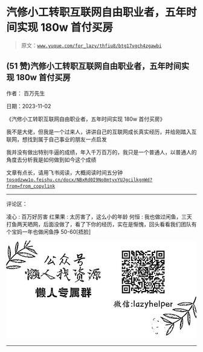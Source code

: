 # 汽修小工转职互联网自由职业者，五年时间实现 180w 首付买房

> 原文：[`www.yuque.com/for_lazy/thfiu8/btg17vgch4zgawbi`](https://www.yuque.com/for_lazy/thfiu8/btg17vgch4zgawbi)

## (51 赞)汽修小工转职互联网自由职业者，五年时间实现 180w 首付买房

作者： 百万先生

日期：2023-11-02

《汽修小工转职互联网自由职业者，五年时间实现 180w 首付买房》

我不是大佬，但我是一个过来人，讲讲自己的互联网成长真实经历，并给刚踏入互联网，想找到属于自己事业的朋友一点启发

我并没有做出特别牛逼的成绩，年入千万百万的，我只是一个普通人，以普通人的角度去分析我是如何做到如今这个成绩

文章有点长，请用飞书阅读，大概阅读时间五分钟
[`tpsqdzww1o.feishu.cn/docx/NBxRd0I9No8mtyxYUJgcilkgnWd?from=from_copylink`](https://tpsqdzww1o.feishu.cn/docx/NBxRd0I9No8mtyxYUJgcilkgnWd?from=from_copylink)

* * *

评论区：

凌心 : 百万好厉害
红果果 : 太厉害了，这么小的年龄
何恒 : 我也做过闲鱼，三天打鱼两天晒网，后面没做了，看了下你的经历，实在是惭愧，回头看看我们团队有个宝妈一年也做闲鱼挣 50-60[捂脸]

![](img/1c37d505930596d12a88ab23e11aa07a.png)

* * *